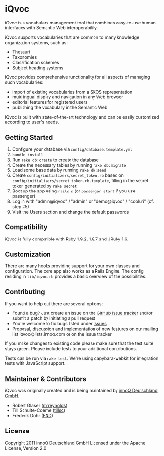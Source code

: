 # iQvoc

iQvoc is a vocabulary management tool that combines easy-to-use human interfaces with Semantic Web interoperability.

iQvoc supports vocabularies that are common to many knowledge organization systems, such as:

* Thesauri
* Taxonomies
* Classification schemes
* Subject heading systems

iQvoc provides comprehensive functionality for all aspects of managing such vocabularies:

* import of existing vocabularies from a SKOS representation
* multilingual display and navigation in any Web browser
* editorial features for registered users
* publishing the vocabulary in the Semantic Web

iQvoc is built with state-of-the-art technology and can be easily customized according to user's needs.

## Getting Started

1. Configure your database via `config/database.template.yml`
2. `bundle install`
3. Run `rake db:create` to create the database
4. Create the necessary tables by running `rake db:migrate`
5. Load some base data by running `rake db:seed`
6. Create `config/initializers/secret_token.rb` based on
   `config/initializers/secret_token.rb.template`, filling in the secret token
   generated by `rake secret`
7. Boot up the app using `rails s` (or `passenger start` if you use passenger)
8. Log in with "admin@iqvoc" / "admin" or "demo@iqvoc" / "cooluri" (cf. step #5)
9. Visit the Users section and change the default passwords

## Compatibility

iQvoc is fully compatible with Ruby 1.9.2, 1.8.7 and JRuby 1.6.

## Customization

There are many hooks providing support for your own classes and configuration. The core app
also works as a Rails Engine. The config residing in `lib/iqvoc.rb` provides a basic
overview of the possibilities.

## Contributing

If you want to help out there are several options:

* Found a bug? Just create an issue on the [GitHub Issue tracker](https://github.com/innoq/iqvoc/issues) and/or submit a patch by initiating a pull request
* You're welcome to fix bugs listed under [Issues](https://github.com/innoq/iqvoc/issues)
* Proposal, discussion and implementation of new features on our mailing list iqvoc@lists.innoq.com or on the issue tracker

If you make changes to existing code please make sure that the test suite stays green. Please include tests to your additional contributions.

Tests can be run via `rake test`. We're using capybara-webkit for integration tests with JavaScript support.

## Maintainer & Contributors

iQvoc was originally created and is being maintained by [innoQ Deutschland GmbH](http://innoq.com).

* Robert Glaser ([mrreynolds](http://github.com/mrreynolds))
* Till Schulte-Coerne ([tillsc](http://github.com/tillsc))
* Frederik Dohr ([FND](http://github.com/FND))

## License

Copyright 2011 innoQ Deutschland GmbH
Licensed under the Apache License, Version 2.0
